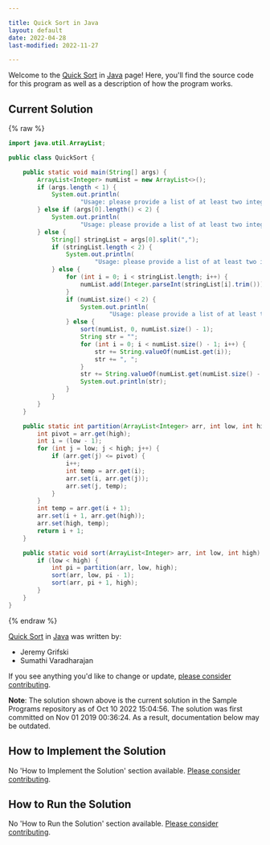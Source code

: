 ```yaml
---

title: Quick Sort in Java
layout: default
date: 2022-04-28
last-modified: 2022-11-27

---
```


Welcome to the [Quick Sort](https://sampleprograms.io/projects/quick-sort) in [Java](https://sampleprograms.io/languages/java) page! Here, you'll find the source code for this program as well as a description of how the program works.

## Current Solution

{% raw %}

```java
import java.util.ArrayList;

public class QuickSort {

    public static void main(String[] args) {
        ArrayList<Integer> numList = new ArrayList<>();
        if (args.length < 1) {
            System.out.println(
                    "Usage: please provide a list of at least two integers to sort in the format \"1, 2, 3, 4, 5\"");
        } else if (args[0].length() < 2) {
            System.out.println(
                    "Usage: please provide a list of at least two integers to sort in the format \"1, 2, 3, 4, 5\"");
        } else {
            String[] stringList = args[0].split(",");
            if (stringList.length < 2) {
                System.out.println(
                        "Usage: please provide a list of at least two integers to sort in the format \"1, 2, 3, 4, 5\"");
            } else {
                for (int i = 0; i < stringList.length; i++) {
                    numList.add(Integer.parseInt(stringList[i].trim()));
                }
                if (numList.size() < 2) {
                    System.out.println(
                            "Usage: please provide a list of at least two integers to sort in the format \"1, 2, 3, 4, 5\"");
                } else {
                    sort(numList, 0, numList.size() - 1);
                    String str = "";
                    for (int i = 0; i < numList.size() - 1; i++) {
                        str += String.valueOf(numList.get(i));
                        str += ", ";
                    }
                    str += String.valueOf(numList.get(numList.size() - 1));
                    System.out.println(str);
                }
            }
        }
    }

    public static int partition(ArrayList<Integer> arr, int low, int high) {
        int pivot = arr.get(high);
        int i = (low - 1);
        for (int j = low; j < high; j++) {
            if (arr.get(j) <= pivot) {
                i++;
                int temp = arr.get(i);
                arr.set(i, arr.get(j));
                arr.set(j, temp);
            }
        }
        int temp = arr.get(i + 1);
        arr.set(i + 1, arr.get(high));
        arr.set(high, temp);
        return i + 1;
    }

    public static void sort(ArrayList<Integer> arr, int low, int high) {
        if (low < high) {
            int pi = partition(arr, low, high);
            sort(arr, low, pi - 1);
            sort(arr, pi + 1, high);
        }
    }
}
```

{% endraw %}

[Quick Sort](https://sampleprograms.io/projects/quick-sort) in [Java](https://sampleprograms.io/languages/java) was written by:

- Jeremy Grifski
- Sumathi Varadharajan

If you see anything you'd like to change or update, [please consider contributing](https://github.com/TheRenegadeCoder/sample-programs).

**Note**: The solution shown above is the current solution in the Sample Programs repository as of Oct 10 2022 15:04:56. The solution was first committed on Nov 01 2019 00:36:24. As a result, documentation below may be outdated.

## How to Implement the Solution

No 'How to Implement the Solution' section available. [Please consider contributing](https://github.com/TheRenegadeCoder/sample-programs-website).

## How to Run the Solution

No 'How to Run the Solution' section available. [Please consider contributing](https://github.com/TheRenegadeCoder/sample-programs-website).